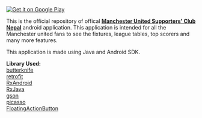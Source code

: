 
<a href="https://play.google.com/store/apps/details?id=com.awecode.muscn">
<img alt="Get it on Google Play" src="http://steverichey.github.io/google-play-badge-svg/img/en_get.svg" />
</a>


This is the official repository of offical **[Manchester United Supporters' Club Nepal](http://manutd.org.np/)** android application. This application
is intended for all the Manchester united fans to see the fixtures, league tables, top scorers and many more features.

This application is made using Java and Android SDK.

**Library Used:**  
[butterknife](https://github.com/JakeWharton/butterknife)  
[retrofit](https://github.com/square/retrofit)  
[RxAndroid](https://github.com/ReactiveX/RxAndroid)  
[RxJava](https://github.com/ReactiveX/RxJava)  
[gson](https://github.com/google/gson)  
[picasso](https://github.com/square/picasso)  
[FloatingActionButton](https://github.com/Clans/FloatingActionButton)


